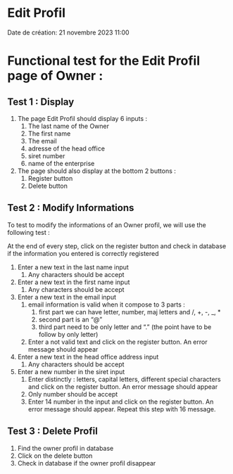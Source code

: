 # Edit Profil

Date de création: 21 novembre 2023 11:00

# **Functional test for the Edit Profil page of Owner :**

## Test 1 : Display

1. The page Edit Profil should display 6 inputs :
    1. The last name of the Owner
    2. The first name
    3. The email
    4. adresse of the head office
    5. siret number
    6. name of the enterprise
2. The page should also display at the bottom 2 buttons :
    1. Register button
    2. Delete button

## Test 2 : Modify Informations

To test to modify the informations of an Owner profil, we will use the following test :

At the end of every step, click on the register button and check in database if the information you entered is correctly registered

1. Enter a new text in the last name input
    1. Any characters should be accept
2. Enter a new text in the first name input
    1. Any characters should be accept
3. Enter a new text in the email input
    1. email information is valid when it compose to 3 parts :
        1. first part we can have letter, number, maj letters and /, +, -, _, *
        2. second part is an “@”
        3. third part need to be only letter and “.” (the point have to be follow by only letter)
    2. Enter a not valid text and click on the register button. An error message should appear
4. Enter a new text in the head office address input
    1. Any characters should be accept
5. Enter a new number in the siret input 
    1. Enter distinctly : letters, capital letters, different special characters and click on the register button. An error message should appear
    2. Only number should be accept 
    3. Enter 14 number in the input and click on the register button. An error message should appear. Repeat this step with 16 message.

## Test 3 : Delete Profil

1. Find the owner profil in database
2. Click on the delete button
3. Check in database if the owner profil disappear